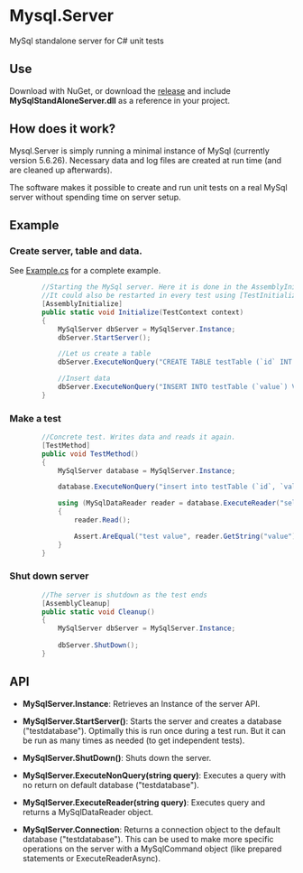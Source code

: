 # Mysql.Server
MySql standalone server for C# unit tests

## Use
Download with NuGet, or download the [release](https://github.com/stumpdk/Mysql.Server/releases) and include **MySqlStandAloneServer.dll** as a reference in your project.

## How does it work?
Mysql.Server is simply running a minimal instance of MySql (currently version 5.6.26). Necessary data and log files are created at run time (and are cleaned up afterwards).

The software makes it possible to create and run unit tests on a real MySql server without spending time on server setup.

## Example

### Create server, table and data.
See [Example.cs](https://github.com/stumpdk/MySqlStandAloneServer/blob/master/Example.cs) for a complete example.
```c#
        //Starting the MySql server. Here it is done in the AssemblyInitialize method for performance purposes.
        //It could also be restarted in every test using [TestInitialize] attribute
        [AssemblyInitialize]
        public static void Initialize(TestContext context)
        {
            MySqlServer dbServer = MySqlServer.Instance;
            dbServer.StartServer();

            //Let us create a table
            dbServer.ExecuteNonQuery("CREATE TABLE testTable (`id` INT NOT NULL, `value` CHAR(150) NULL,  PRIMARY KEY (`id`)) ENGINE = MEMORY;");

            //Insert data
            dbServer.ExecuteNonQuery("INSERT INTO testTable (`value`) VALUES ('some value')");
        }
```

### Make a test
```c#
        //Concrete test. Writes data and reads it again.
        [TestMethod]
        public void TestMethod()
        {
            MySqlServer database = MySqlServer.Instance;

            database.ExecuteNonQuery("insert into testTable (`id`, `value`) VALUES (2, 'test value')");

            using (MySqlDataReader reader = database.ExecuteReader("select * from testTable WHERE id = 2"))
            {
                reader.Read();

                Assert.AreEqual("test value", reader.GetString("value"), "Inserted and read string should match");
            }
        }
```

### Shut down server
```c#       
        //The server is shutdown as the test ends
        [AssemblyCleanup]
        public static void Cleanup()
        {
            MySqlServer dbServer = MySqlServer.Instance;
    
            dbServer.ShutDown();
        }
```

## API
* **MySqlServer.Instance**: Retrieves an Instance of the server API.

* **MySqlServer.StartServer()**: Starts the server and creates a database ("testdatabase"). Optimally this is run once during a test run. But it can be run as many times as needed (to get independent tests).

* **MySqlServer.ShutDown()**: Shuts down the server.

* **MySqlServer.ExecuteNonQuery(string query)**: Executes a query with no return on default database ("testdatabase").

* **MySqlServer.ExecuteReader(string query)**: Executes query and returns a MySqlDataReader object.

* **MySqlServer.Connection**: Returns a connection object to the default database ("testdatabase"). This can be used to make more specific operations on the server with a MySqlCommand object (like prepared statements or ExecuteReaderAsync).

